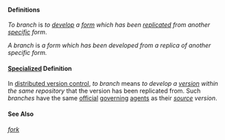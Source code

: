 #### Definitions

*To branch* is *to [develop](https://github.com/gcassel/Modular-Organization-Terminology/blob/master/terms/develop.md) a [form](https://github.com/gcassel/Modular-Organization-Terminology/blob/master/terms/form.md) which has been [replicated](https://github.com/gcassel/Modular-Organization-Terminology/blob/master/terms/replicate.md) from another [specific](https://github.com/gcassel/Modular-Organization-Terminology/blob/master/terms/specific.md) form*.

*A branch* is *a form which has been developed from a replica of another specific form.*
		
#### [Specialized](https://github.com/gcassel/Modular-Organization-Terminology/blob/master/terms/specialize.md) Definition

In [distributed version control](https://github.com/gcassel/Modular-Organization-Terminology/blob/master/terms/distributed-version-control.md), *to branch* means *to develop a [version](https://github.com/gcassel/Modular-Organization-Terminology/blob/master/terms/version.md) within the same repository* that the version has been replicated from.  Such *branches* have the same [official](https://github.com/gcassel/Modular-Organization-Terminology/blob/master/terms/official.md) [governing](https://github.com/gcassel/Modular-Organization-Terminology/blob/master/terms/govern.md) [agents](https://github.com/gcassel/Modular-Organization-Terminology/blob/master/terms/agent.md) as their *[source](https://github.com/gcassel/Modular-Organization-Terminology/blob/master/terms/source.md) version*.

#### See Also

*[fork](https://github.com/gcassel/Modular-Organization-Terminology/blob/master/terms/fork.md)*
